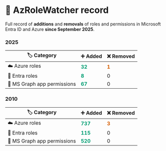 # 📜 AzRoleWatcher record

Full record of **additions** and **removals** of roles and permissions in Microsoft Entra ID and Azure **since September 2025**.

### 2025

| 🏷️ Category | ➕ Added | ❌ Removed |
|----------|-------|---------|
| ☁️ Azure roles | <span style="color:#009E73;font-weight:bold">32</span> | <span style="color:#D55E00;font-weight:bold">1</span> |
| 👤 Entra roles | <span style="color:#009E73;font-weight:bold">8</span> | 0 |
| 🤖 MS Graph app permissions | <span style="color:#009E73;font-weight:bold">67</span> | 0 |

### 2010

| 🏷️ Category | ➕ Added | ❌ Removed |
|----------|-------|---------|
| ☁️ Azure roles | <span style="color:#009E73;font-weight:bold">737</span> | <span style="color:#D55E00;font-weight:bold">3</span> |
| 👤 Entra roles | <span style="color:#009E73;font-weight:bold">115</span> | 0 |
| 🤖 MS Graph app permissions | <span style="color:#009E73;font-weight:bold">520</span> | 0 |

